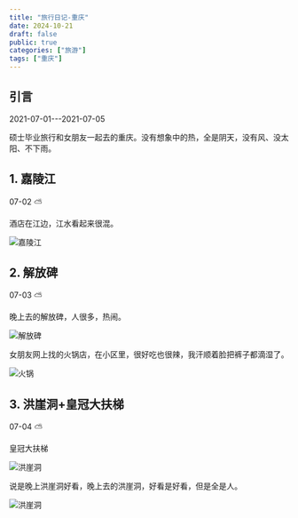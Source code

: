 ```yaml
---
title: "旅行日记-重庆"
date: 2024-10-21
draft: false
public: true
categories: ["旅游"]
tags: ["重庆"]
---
```

## 引言

2021-07-01---2021-07-05

硕士毕业旅行和女朋友一起去的重庆。没有想象中的热，全是阴天，没有风、没太阳、不下雨。

## 1. 嘉陵江

07-02 :partly_sunny:

酒店在江边，江水看起来很混。

![嘉陵江](/images/daily-travel/chongqing4.jpg)

## 2. 解放碑

07-03 :partly_sunny:

晚上去的解放碑，人很多，热闹。

![解放碑](/images/daily-travel/chongqing2.jpg)

女朋友网上找的火锅店，在小区里，很好吃也很辣，我汗顺着脸把裤子都滴湿了。

![火锅](/images/daily-travel/chongqing3.jpg)

## 3. 洪崖洞+皇冠大扶梯

07-04 :partly_sunny:

皇冠大扶梯

![洪崖洞](/images/daily-travel/chongqing1.jpg)

说是晚上洪崖洞好看，晚上去的洪崖洞，好看是好看，但是全是人。

![洪崖洞](/images/daily-travel/chongqing5.jpg)
